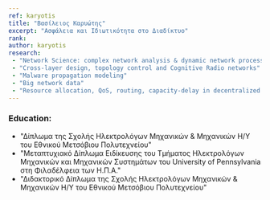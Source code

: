 ```yaml
---
ref: karyotis
title: "Βασίλειος Καρυώτης"
excerpt: "Ασφάλεια και Ιδιωτικότητα στο Διαδίκτυο"
rank: 
author: karyotis
research:
 - "Network Science: complex network analysis & dynamic network processes"
 - "Cross-layer design, topology control and Cognitive Radio networks"
 - "Malware propagation modeling"
 - "Big network data"
 - "Resource allocation, QoS, routing, capacity-delay in decentralized and autonomous networks"
---
```


### Education:
  - "Δίπλωμα της Σχολής Ηλεκτρολόγων Μηχανικών & Μηχανικών Η/Υ του Εθνικού Μετσόβιου Πολυτεχνείου"
  - "Μεταπτυχιακό Δίπλωμα Ειδίκευσης του Τμήματος Ηλεκτρολόγων Μηχανικών και Μηχανικών Συστημάτων του University of Pennsylvania στη Φιλαδέλφεια των Η.Π.Α."
  - "Διδακτορικό Δίπλωμα της Σχολής Ηλεκτρολόγων Μηχανικών & Μηχανικών Η/Υ του Εθνικού Μετσόβιου Πολυτεχνείου"
  

